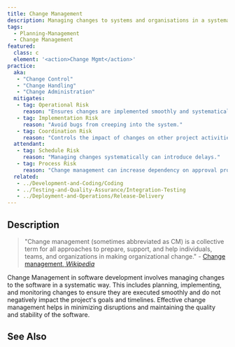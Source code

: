 ```yaml
---
title: Change Management
description: Managing changes to systems and organisations in a systematic way.
tags: 
  - Planning-Management
  - Change Management
featured: 
  class: c
  element: '<action>Change Mgmt</action>'
practice:
  aka: 
   - "Change Control"
   - "Change Handling"
   - "Change Administration"
  mitigates:
   - tag: Operational Risk
     reason: "Ensures changes are implemented smoothly and systematically."
   - tag: Implementation Risk
     reason: "Avoid bugs from creeping into the system."
   - tag: Coordination Risk
     reason: "Controls the impact of changes on other project activities."
  attendant:
   - tag: Schedule Risk
     reason: "Managing changes systematically can introduce delays."
   - tag: Process Risk
     reason: "Change management can increase dependency on approval processes and stakeholders."
  related:
   - ../Development-and-Coding/Coding
   - ../Testing-and-Quality-Assurance/Integration-Testing
   - ../Deployment-and-Operations/Release-Delivery
---
```


<PracticeIntro details={frontMatter} /> 

## Description

> "Change management (sometimes abbreviated as CM) is a collective term for all approaches to prepare, support, and help individuals, teams, and organizations in making organizational change." - [Change management, _Wikipedia_](https://en.wikipedia.org/wiki/Change_management)

Change Management in software development involves managing changes to the software in a systematic way. This includes planning, implementing, and monitoring changes to ensure they are executed smoothly and do not negatively impact the project's goals and timelines. Effective change management helps in minimizing disruptions and maintaining the quality and stability of the software.

## See Also

<TagList tag="Change Management" />
